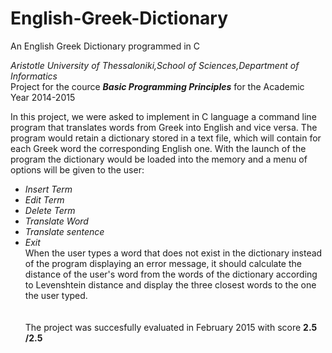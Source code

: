 # English-Greek-Dictionary
An English Greek Dictionary programmed in C 

<i> Aristotle University of Thessaloniki,School of Sciences,Department of Informatics</i>
<br>Project for the cource <b><i>Basic Programming Principles</b></i> for the Academic Year 2014-2015


In this project, we were asked to implement in C language a command line program that translates words from Greek into English and vice versa. The program would retain a dictionary stored in a text file, which will contain for each Greek word the corresponding English one. With the launch of the program the dictionary would be loaded into the memory and a menu of options will be given to the user:
 - <i>Insert Term</i>
 - <i>Edit Term</i>
 - <i>Delete Term</i>
 - <i>Translate Word</i>
 - <i>Translate sentence</i>
 - <i>Exit</i>
  <br>When the user types a word that does not exist in the dictionary instead of the program displaying an error message, it should calculate the distance of the user's word from the words of the dictionary according to Levenshtein distance and display the three closest words to the one the user typed.
 <br><br><br> The project was succesfully evaluated in February 2015 with score <b>2.5 /2.5</b>

